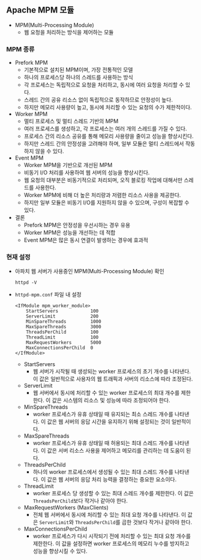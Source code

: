 ## Apache MPM 모듈

- MPM(Multi-Processing Module)
  - 웹 요청을 처리하는 방식을 제어하는 모듈

### MPM 종류

- Prefork MPM
  - 기본적으로 설치된 MPM이며, 가장 전통적인 모델
  - 하나의 프로세스당 하나의 스레드를 사용하는 방식
  - 각 프로세스는 독립적으로 요청을 처리하고, 동시에 여러 요청을 처리할 수 있다.
  - 스레드 간의 공유 리소스 없이 독립적으로 동작하므로 안정성이 높다.
  - 하지만 메모리 사용량이 높고, 동시에 처리할 수 있는 요청의 수가 제한적이다.
- Worker MPM
  - 멀티 프로세스 및 멀티 스레드 기반의 MPM
  - 여러 프로세스를 생성하고, 각 프로세스는 여러 개의 스레드를 가질 수 있다.
  - 프로세스 간의 리소스 공유를 통해 메모리 사용량을 줄이고 성능을 향상시킨다.
  - 하지만 스레드 간의 안정성을 고려해야 하며, 일부 모듈은 멀티 스레드에서 작동하지 않을 수 있다.
- Event MPM
  - Worker MPM을 기반으로 개선된 MPM
  - 비동기 I/O 처리를 사용하여 웹 서버의 성능을 향상시킨다.
  - 웹 요청의 대부분은 비동기적으로 처리되며, 오직 블로킹 작업에 대해서만 스레드를 사용한다.
  - Worker MPM에 비해 더 높은 처리량과 저렴한 리소스 사용을 제공한다.
  - 하지만 일부 모듈은 비동기 I/O를 지원하지 않을 수 있으며, 구성이 복잡할 수 있다.
- 결론
  - Prefork MPM은 안정성을 우선시하는 경우 유용
  - Worker MPM은 성능을 개선하는 데 적합
  - Event MPM은 많은 동시 연결이 발생하는 경우에 효과적

### 현재 설정

- 아파치 웹 서버가 사용중인 MPM(Multi-Processing Module) 확인
  ```
  httpd -V
  ```
- `httpd-mpm.conf` 파일 내 설정
  ```
  <IfModule mpm_worker_module>
      StartServers            100
      ServerLimit             200
      MinSpareThreads         1000
      MaxSpareThreads         3000
      ThreadsPerChild         100
      ThreadLimit             100
      MaxRequestWorkers       5000
      MaxConnectionsPerChild  0
  </IfModule>
  ```
  - StartServers
    - 웹 서버가 시작될 때 생성되는 worker 프로세스의 초기 개수를 나타낸다. 이 값은 일반적으로 사용자의 웹 트래픽과 서버의 리소스에 따라 조정된다.
  - ServerLimit
    - 웹 서버에서 동시에 처리할 수 있는 worker 프로세스의 최대 개수를 제한한다. 이 값은 시스템의 리소스 및 성능에 따라 조정되어야 한다.
  - MinSpareThreads
    - worker 프로세스가 유휴 상태일 때 유지되는 최소 스레드 개수를 나타낸다. 이 값은 웹 서버의 응답 시간을 유지하기 위해 설정되는 것이 일반적이다.
  - MaxSpareThreads
    - worker 프로세스가 유휴 상태일 때 허용되는 최대 스레드 개수를 나타낸다. 이 값은 서버 리소스 사용을 제어하고 메모리를 관리하는 데 도움이 된다.
  - ThreadsPerChild
    - 하나의 worker 프로세스에서 생성될 수 있는 최대 스레드 개수를 나타낸다. 이 값은 웹 서버의 응답 처리 능력을 결정하는 중요한 요소이다.
  - ThreadLimit
    - worker 프로세스 당 생성할 수 있는 최대 스레드 개수를 제한한다. 이 값은 `ThreadsPerChild`보다 작거나 같아야 한다.
  - MaxRequestWorkers (MaxClients)
    - 전체 웹 서버에서 동시에 처리할 수 있는 최대 요청 개수를 나타낸다. 이 값은 `ServerLimit`와 `ThreadsPerChild`를 곱한 것보다 작거나 같아야 한다.
  - MaxConnectionsPerChild
    - worker 프로세스가 다시 시작되기 전에 처리할 수 있는 최대 요청 개수를 제한한다. 이 값을 설정하면 worker 프로세스의 메모리 누수를 방지하고 성능을 향상시킬 수 있다.
